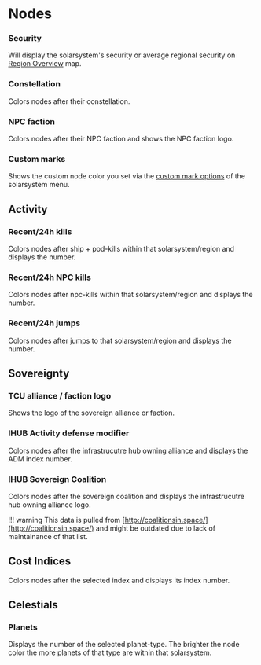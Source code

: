 # Nodes

### Security
Will display the solarsystem's security or average regional security on [Region Overview](https://eveeye.readthedocs.io/en/latest/map/layout/) map.
### Constellation
Colors nodes after their constellation.
### NPC faction
Colors nodes after their NPC faction and shows the NPC faction logo.
### Custom marks
Shows the custom node color you set via the [custom mark options](https://eveeye.readthedocs.io/en/latest/sharing/custom-marks/) of the solarsystem menu.

## Activity
### Recent/24h kills
Colors nodes after ship + pod-kills within that solarsystem/region and displays the number. 
### Recent/24h NPC kills
Colors nodes after npc-kills within that solarsystem/region and displays the number.
### Recent/24h jumps
Colors nodes after jumps to that solarsystem/region and displays the number. 

## Sovereignty
### TCU alliance / faction logo
Shows the logo of the sovereign alliance or faction.
### IHUB Activity defense modifier
Colors nodes after the infrastrucutre hub owning alliance and displays the ADM index number.
### IHUB Sovereign Coalition
Colors nodes after the sovereign coalition and displays the infrastrucutre hub owning alliance logo.

!!! warning
    This data is pulled from [http://coalitionsin.space/](http://coalitionsin.space/) and might be outdated due to lack of maintainance of that list.

## Cost Indices
Colors nodes after the selected index and displays its index number.
<!--### Manufacturing
### Invention
### Copying
### Time Efficiency research
### Material Efficiency research -->

## Celestials
### Planets
Displays the number of the selected planet-type. The brighter the node color the more planets of that type are within that solarsystem.
<!--stackedit_data:
eyJoaXN0b3J5IjpbLTE4OTkwMzI0MiwtMTYzMjIzNjMyNiwxNz
cxOTQ5MzQ2LDE1OTczOTQyMzddfQ==
-->